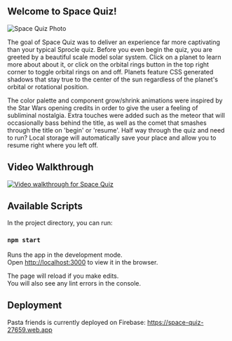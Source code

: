 ## Welcome to Space Quiz!

![Space Quiz Photo](https://dereklouis.github.io/photos/spacequiz/spacequiz0.jpg)

The goal of Space Quiz was to deliver an experience far more captivating than your typical Sprocle quiz. Before you even begin the quiz, you are greeted by a beautiful scale model solar system. Click on a planet to learn more about about it, or click on the orbital rings button in the top right corner to toggle orbital rings on and off. Planets feature CSS generated shadows that stay true to the center of the sun regardless of the planet's orbital or rotational position.

The color palette and component grow/shrink animations were inspired by the Star Wars opening credits in order to give the user a feeling of subliminal nostalgia. Extra touches were added such as the meteor that will occasionally bass behind the title, as well as the comet that smashes through the title on 'begin' or 'resume'. Half way through the quiz and need to run? Local storage will automatically save your place and allow you to resume right where you left off.

## Video Walkthrough

[![Video walkthrough for Space Quiz](https://img.youtube.com/vi/KlK5NUQxLjM/0.jpg)](http://www.youtube.com/watch?v=KlK5NUQxLjM)

## Available Scripts

In the project directory, you can run:

### `npm start`

Runs the app in the development mode.\
Open [http://localhost:3000](http://localhost:3000) to view it in the browser.

The page will reload if you make edits.\
You will also see any lint errors in the console.

## Deployment

Pasta friends is currently deployed on Firebase: https://space-quiz-27659.web.app
